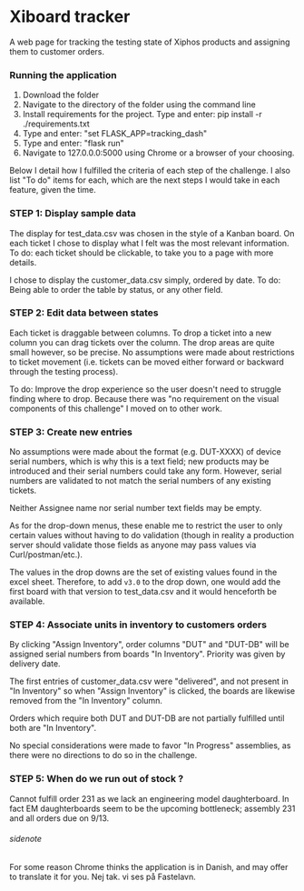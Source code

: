 # Xiboard tracker

A web page for tracking the testing state of Xiphos products and assigning them to customer orders.

### Running the application

1. Download the folder
2. Navigate to the directory of the folder using the command line
3. Install requirements for the project. Type and enter: pip install -r ./requirements.txt
4. Type and enter: "set FLASK_APP=tracking_dash"
5. Type and enter: "flask run"
6. Navigate to 127.0.0.0:5000 using Chrome or a browser of your choosing.

Below I detail how I fulfilled the criteria of each step of the challenge. I also list "To do" items for each, which are the next steps I would take in each feature, given the time.

### STEP 1: Display sample data

The display for test_data.csv was chosen in the style of a Kanban board. On each ticket I chose to display what I felt was the most relevant information.
To do: each ticket should be clickable, to take you to a page with more details.

I chose to display the customer_data.csv simply, ordered by date.
To do: Being able to order the table by status, or any other field.

### STEP 2: Edit data between states

Each ticket is draggable between columns. To drop a ticket into a new column you can drag tickets over the column. The drop areas are quite small however, so be precise. No assumptions were made about restrictions to ticket movement (i.e. tickets can be moved either forward or backward through the testing process).

To do: Improve the drop experience so the user doesn't need to struggle finding where to drop. Because there was "no requirement on the visual components of this challenge" I moved on to other work.

### STEP 3: Create new entries

No assumptions were made about the format (e.g. DUT-XXXX) of device serial numbers, which is why this is a text field; new products may be introduced and their serial numbers could take any form. However, serial numbers are validated to not match the serial numbers of any existing tickets.

Neither Assignee name nor serial number text fields may be empty.

As for the drop-down menus, these enable me to restrict the user to only certain values without having to do validation (though in reality a production server should validate those fields as anyone may pass values via Curl/postman/etc.).

The values in the drop downs are the set of existing values found in the excel sheet. Therefore, to add `v3.0` to the drop down, one would add the first board with that version to test_data.csv and it would henceforth be available.

### STEP 4: Associate units in inventory to customers orders

By clicking "Assign Inventory", order columns "DUT" and "DUT-DB" will be assigned serial numbers from boards "In Inventory". Priority was given by delivery date.

The first entries of customer_data.csv were "delivered", and not present in "In Inventory" so when "Assign Inventory" is clicked, the boards are likewise removed from the "In Inventory" column.

Orders which require both DUT and DUT-DB are not partially fulfilled until both are "In Inventory".

No special considerations were made to favor "In Progress" assemblies, as there were no directions to do so in the challenge.

### STEP 5: When do we run out of stock ?

Cannot fulfill order 231 as we lack an engineering model daughterboard. In fact EM daughterboards seem to be the upcoming bottleneck; assembly 231 and all orders due on 9/13.

###### sidenote

For some reason Chrome thinks the application is in Danish, and may offer to translate it for you. Nej tak. vi ses på Fastelavn.
